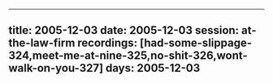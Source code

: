 
---
title: 2005-12-03
date:  2005-12-03
session: at-the-law-firm
recordings: [had-some-slippage-324,meet-me-at-nine-325,no-shit-326,wont-walk-on-you-327]
days: 2005-12-03
---
